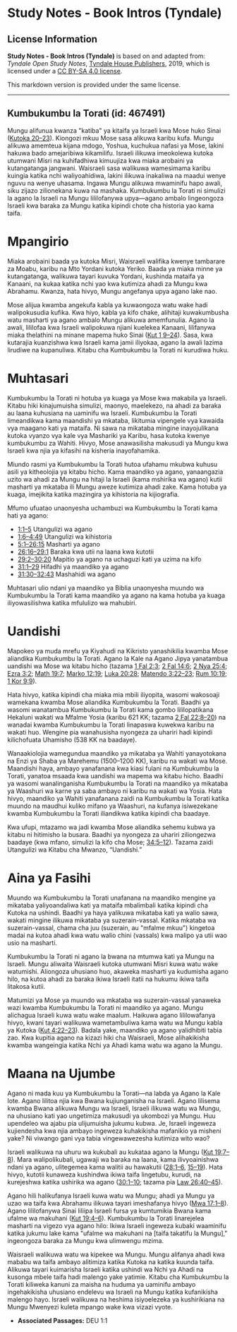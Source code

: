 # Study Notes - Book Intros (Tyndale)

## License Information

**Study Notes - Book Intros (Tyndale)** is based on and adapted from: _Tyndale Open Study Notes_, [Tyndale House Publishers](https://tyndaleopenresources.com/), 2019, which is licensed under a [CC BY-SA 4.0 license](https://creativecommons.org/licenses/by-sa/4.0/legalcode.en).

This markdown version is provided under the same license.



--------------------------------

## Kumbukumbu la Torati (id: 467491)

Mungu alifunua kwanza "katiba" ya kitaifa ya Israeli kwa Mose huko Sinai ([Kutoka 20–23](https://ref.ly/Exod20:1-Exod23:33)). Kiongozi mkuu Mose sasa alikuwa karibu kufa. Mungu alikuwa amemteua kijana mdogo, Yoshua, kuchukua nafasi ya Mose, lakini hakuwa bado amejaribiwa kikamilifu. Israeli ilikuwa imeokolewa kutoka utumwani Misri na kuhifadhiwa kimuujiza kwa miaka arobaini ya kutangatanga jangwani. Waisraeli sasa walikuwa wamesimama karibu kuingia katika nchi waliyoahidiwa, lakini ilikuwa inakaliwa na maadui wenye nguvu na wenye uhasama. Ingawa Mungu alikuwa mwaminifu hapo awali, siku zijazo zilionekana kuwa na mashaka. Kumbukumbu la Torati ni simulizi la agano la Israeli na Mungu lililofanywa upya—agano ambalo lingeongoza Israeli kwa baraka za Mungu katika kipindi chote cha historia yao kama taifa.

Mpangirio
=========

Miaka arobaini baada ya kutoka Misri, Waisraeli walifika kwenye tambarare za Moabu, karibu na Mto Yordani kutoka Yeriko. Baada ya miaka minne ya kutangatanga, walikuwa tayari kuvuka Yordani, kushinda mataifa ya Kanaani, na kukaa katika nchi yao kwa kutimiza ahadi za Mungu kwa Abrahamu. Kwanza, hata hivyo, Mungu angefanya upya agano lake nao.

Mose alijua kwamba angekufa kabla ya kuwaongoza watu wake hadi walipokusudia kufika. Kwa hiyo, kabla ya kifo chake, alihitaji kuwakumbusha watu masharti ya agano ambalo Mungu alikuwa amemfunulia. Agano la awali, lililofaa kwa Israeli walipokuwa njiani kuelekea Kanaani, lilifanywa miaka thelathini na minane mapema huko Sinai ([Kut 1 9–24](https://ref.ly/Exod19:1-Exod24:18)). Sasa, kwa kutarajia kuanzishwa kwa Israeli kama jamii iliyokaa, agano la awali lazima lirudiwe na kupanuliwa. Kitabu cha Kumbukumbu la Torati ni kurudiwa huku.

Muhtasari
=========

Kumbukumbu la Torati ni hotuba ya kuaga ya Mose kwa makabila ya Israeli. Kitabu hiki kinajumuisha simulizi, maonyo, maelekezo, na ahadi za baraka au laana kuhusiana na uaminifu wa Israeli. Kumbukumbu la Torati limeandikwa kama maandishi ya mkataba, likitumia vipengele vya kawaida vya maagano kati ya mataifa. Ni sawa na mikataba mingine inayojulikana kutoka vyanzo vya kale vya Mashariki ya Karibu, hasa kutoka kwenye kumbukumbu za Wahiti. Hivyo, Mose anawasilisha makusudi ya Mungu kwa Israeli kwa njia ya kifasihi na kisheria inayofahamika.

Miundo rasmi ya Kumbukumbu la Torati hutoa ufahamu mkubwa kuhusu asili ya kitheolojia ya kitabu hicho. Kama maandiko ya agano, yanaangazia uzito wa ahadi za Mungu na hitaji la Israeli (kama mshirika wa agano) kutii masharti ya mkataba ili Mungu aweze kutimiza ahadi zake. Kama hotuba ya kuaga, imejikita katika mazingira ya kihistoria na kijiografia.

Mfumo ufuatao unaonyesha uchambuzi wa Kumbukumbu la Torati kama hati ya agano:

* [1:1–5](https://ref.ly/Deut1:1-Deut1:5) Utangulizi wa agano
* [1:6–4:49](https://ref.ly/Deut1:6-Deut4:49) Utangulizi wa kihistoria
* [5:1–26:15](https://ref.ly/Deut5:1-Deut26:15) Masharti ya agano
* [26:16–29:1](https://ref.ly/Deut26:16-Deut29:1) Baraka kwa utii na laana kwa kutotii
* [29:2–30:20](https://ref.ly/Deut29:2-Deut30:20) Mapitio ya agano na uchaguzi kati ya uzima na kifo
* [31:1–29](https://ref.ly/Deut31:1-Deut31:29) Hifadhi ya maandiko ya agano
* [31:30–32:43](https://ref.ly/Deut31:30-Deut32:43) Mashahidi wa agano

Muhtasari ulio ndani ya maandiko ya Biblia unaonyesha muundo wa Kumbukumbu la Torati kama maandiko ya agano na kama hotuba ya kuaga iliyowasilishwa katika mfululizo wa mahubiri.

Uandishi
========

Mapokeo ya muda mrefu ya Kiyahudi na Kikristo yanashikilia kwamba Mose aliandika Kumbukumbu la Torati. Agano la Kale na Agano Jipya yanatambua uandishi wa Mose wa kitabu hicho (tazama [1 Fal 2:3](https://ref.ly/1Kgs2:3); [2 Fal 14:6](https://ref.ly/2Kgs14:6); [2 Nya 25:4](https://ref.ly/2Chr25:4); [Ezra 3:2](https://ref.ly/Ezra3:2); [Math 19:7](https://ref.ly/Matt19:7); [Marko 12:19](https://ref.ly/Mark12:19); [Luka 20:28](https://ref.ly/Luke20:28); [Matendo 3:22–23](https://ref.ly/Acts3:22-Acts3:23); [Rum 10:19](https://ref.ly/Rom10:19); [1 Kor 9:9](https://ref.ly/1Cor9:9)).

Hata hivyo, katika kipindi cha miaka mia mbili iliyopita, wasomi wakosoaji wamekana kwamba Mose aliandika Kumbukumbu la Torati. Baadhi ya wasomi wanatambua Kumbukumbu la Torati kama gombo lililopatikana Hekaluni wakati wa Mfalme Yosia (karibu 621 KK; tazama [2 Fal 22:8–20](https://ref.ly/2Kgs22:8-2Kgs22:20)) na wanadai kwamba Kumbukumbu la Torati linapaswa kuwekwa karibu na wakati huo. Wengine pia wanahusisha nyongeza za uhariri hadi kipindi kilichofuata Uhamisho (538 KK na baadaye).

Wanaakiolojia wamegundua maandiko ya mikataba ya Wahiti yanayotokana na Enzi ya Shaba ya Marehemu (1500–1200 KK), karibu na wakati wa Mose. Maandishi haya, ambayo yanafanana kwa kiasi fulani na Kumbukumbu la Torati, yanatoa msaada kwa uandishi wa mapema wa kitabu hicho. Baadhi ya wasomi wanalinganisha Kumbukumbu la Torati na maandiko ya mikataba ya Waashuri wa karne ya saba ambayo ni karibu na wakati wa Yosia. Hata hivyo, maandiko ya Wahiti yanafanana zaidi na Kumbukumbu la Torati katika muundo na maudhui kuliko mifano ya Waashuri, na kufanya isiwezekane kwamba Kumbukumbu la Torati iliandikwa katika kipindi cha baadaye.

Kwa ufupi, mtazamo wa jadi kwamba Mose aliandika sehemu kubwa ya kitabu ni hitimisho la busara. Baadhi ya nyongeza za uhariri ziliongezwa baadaye (kwa mfano, simulizi la kifo cha Mose; [34:5–12](https://ref.ly/Deut34:5-Deut34:12)). Tazama zaidi Utangulizi wa Kitabu cha Mwanzo, “Uandishi.”

Aina ya Fasihi
==============

Muundo wa Kumbukumbu la Torati unafanana na maandiko mengine ya mikataba yaliyoandaliwa kati ya mataifa mbalimbali katika kipindi cha Kutoka na ushindi. Baadhi ya haya yalikuwa mikataba kati ya walio sawa, wakati mingine ilikuwa mikataba ya suzerain\-vassal. Katika mkataba wa suzerain\-vassal, chama cha juu (suzerain, au "mfalme mkuu") kingetoa madai na kutoa ahadi kwa watu walio chini (vassals) kwa malipo ya utii wao usio na masharti.

Kumbukumbu la Torati ni agano la bwana na mtumwa kati ya Mungu na Israeli. Mungu aliwaita Waisraeli kutoka utumwani Misri kuwa watu wake watumishi. Aliongoza uhusiano huo, akaweka masharti ya kudumisha agano hilo, na kutoa ahadi za baraka ikiwa Israeli itatii na hukumu ikiwa taifa litakosa kutii.

Matumizi ya Mose ya muundo wa mkataba wa suzerain\-vassal yanaweka wazi kwamba Kumbukumbu la Torati ni maandiko ya agano. Mungu alichagua Israeli kuwa watu wake maalum. Haikuwa agano lililowafanya hivyo, kwani tayari walikuwa wametambuliwa kama watu wa Mungu kabla ya Kutoka ([Kut 4:22–23](https://ref.ly/Exod4:22-Exod4:23)). Badala yake, maandiko ya agano yalidhibiti tabia zao. Kwa kupitia agano na kizazi hiki cha Waisraeli, Mose alihakikisha kwamba wangeingia katika Nchi ya Ahadi kama watu wa agano la Mungu.

Maana na Ujumbe
===============

Agano ni mada kuu ya Kumbukumbu la Torati—na labda ya Agano la Kale lote. Agano lilitoa njia kwa Bwana kujiunganisha na Israeli. Agano lilisema kwamba Bwana alikuwa Mungu wa Israeli, Israeli ilikuwa watu wa Mungu, na uhusiano kati yao ungetimiza makusudi ya ukombozi ya Mungu. Huu upendeleo wa ajabu pia ulijumuisha jukumu kubwa. Je, Israeli ingeweza kujiendesha kwa njia ambayo ingeweza kuhakikisha mafanikio ya misheni yake? Ni viwango gani vya tabia vingewawezesha kutimiza wito wao?

Israeli walikuwa na uhuru wa kukubali au kukataa agano la Mungu ([Kut 19:7–8](https://ref.ly/Exod19:7-Exod19:8)). Mara walipolikubali, ugawaji wa baraka na laana, kama ilivyoainishwa ndani ya agano, ulitegemea kama walitii au hawakutii ([28:1–6](https://ref.ly/Deut28:1-Deut28:6), [15–19](https://ref.ly/Deut28:15-Deut28:19)). Hata hivyo, kutotii kunaweza kushindwa ikiwa taifa lingetubu, kurudi, na kurejeshwa katika ushirika wa agano ([30:1–10](https://ref.ly/Deut30:1-Deut30:10); tazama pia [Law 26:40–45](https://ref.ly/Lev26:40-Lev26:45)).

Agano hili halikufanya Israeli kuwa watu wa Mungu; ahadi ya Mungu ya uzao wa taifa kwa Abrahamu ilikuwa tayari imeshafanya hivyo ([Mwa 17:1–8](https://ref.ly/Gen17:1-Gen17:8)). Agano lililofanywa Sinai liliipa Israeli fursa ya kumtumikia Bwana kama ufalme wa makuhani ([Kut 19:4–6](https://ref.ly/Exod19:4-Exod19:6)). Kumbukumbu la Torati linarejelea masharti na vigezo vya agano hilo: Ikiwa Israeli ingeweza kubaki waaminifu katika jukumu lake kama "ufalme wa makuhani na \[taifa takatifu la Mungu]," ingeongoza baraka za Mungu kwa ulimwengu mzima.

Waisraeli walikuwa watu wa kipekee wa Mungu. Mungu alifanya ahadi kwa mababu wa taifa ambayo alitimiza katika Kutoka na katika kuunda taifa. Alikuwa tayari kuimarisha Israeli katika ushindi wa Nchi ya Ahadi na kusonga mbele taifa hadi malengo yake yatimie. Kitabu cha Kumbukumbu la Torati kiliweka kanuni za maisha na huduma ya uaminifu ambayo ingehakikisha uhusiano endelevu wa Israeli na Mungu katika kufanikisha malengo hayo. Israeli walikuwa na heshima isiyoelezeka ya kushirikiana na Mungu Mwenyezi kuleta mpango wake kwa vizazi vyote.

* **Associated Passages:** DEU 1:1

